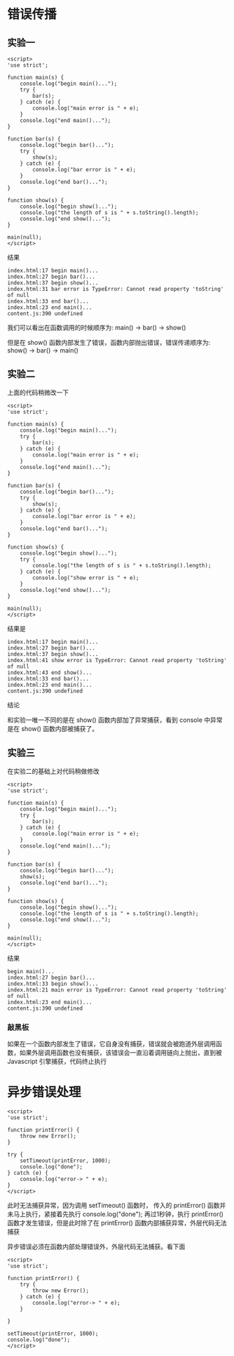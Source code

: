 # 错误传播

## 实验一

```
<script>
'use strict';

function main(s) {
    console.log("begin main()...");
    try {
        bar(s);
    } catch (e) {
        console.log("main error is " + e);
    }
    console.log("end main()...");
}

function bar(s) {
    console.log("begin bar()...");
    try {
        show(s);
    } catch (e) {
        console.log("bar error is " + e);
    }
    console.log("end bar()...");
}

function show(s) {
    console.log("begin show()...");
    console.log("the length of s is " + s.toString().length);
    console.log("end show()...");
}

main(null);
</script>
```

结果

```
index.html:17 begin main()...
index.html:27 begin bar()...
index.html:37 begin show()...
index.html:31 bar error is TypeError: Cannot read property 'toString' of null
index.html:33 end bar()...
index.html:23 end main()...
content.js:390 undefined
```

我们可以看出在函数调用的时候顺序为: main\(\) -&gt; bar\(\) -&gt; show\(\)

但是在 show\(\) 函数内部发生了错误，函数内部抛出错误，错误传递顺序为: show\(\) -&gt; bar\(\) -&gt; main\(\)

## 实验二

上面的代码稍微改一下

```
<script>
'use strict';

function main(s) {
    console.log("begin main()...");
    try {
        bar(s);
    } catch (e) {
        console.log("main error is " + e);
    }
    console.log("end main()...");
}

function bar(s) {
    console.log("begin bar()...");
    try {
        show(s);
    } catch (e) {
        console.log("bar error is " + e);
    }
    console.log("end bar()...");
}

function show(s) {
    console.log("begin show()...");
    try {
        console.log("the length of s is " + s.toString().length);
    } catch (e) {
        console.log("show error is " + e);
    }
    console.log("end show()...");
}

main(null);
</script>
```

结果是

```
index.html:17 begin main()...
index.html:27 begin bar()...
index.html:37 begin show()...
index.html:41 show error is TypeError: Cannot read property 'toString' of null
index.html:43 end show()...
index.html:33 end bar()...
index.html:23 end main()...
content.js:390 undefined
```

结论

和实验一唯一不同的是在 show\(\) 函数内部加了异常捕获，看到 console 中异常是在 show\(\) 函数内部被捕获了。

## 实验三

在实验二的基础上对代码稍做修改

```
<script>
'use strict';

function main(s) {
    console.log("begin main()...");
    try {
        bar(s);
    } catch (e) {
        console.log("main error is " + e);
    }
    console.log("end main()...");
}

function bar(s) {
    console.log("begin bar()...");
    show(s);
    console.log("end bar()...");
}

function show(s) {
    console.log("begin show()...");
    console.log("the length of s is " + s.toString().length);
    console.log("end show()...");
}

main(null);
</script>
```

结果

```
begin main()...
index.html:27 begin bar()...
index.html:33 begin show()...
index.html:21 main error is TypeError: Cannot read property 'toString' of null
index.html:23 end main()...
content.js:390 undefined
```

### 敲黑板

如果在一个函数内部发生了错误，它自身没有捕获，错误就会被跑道外层调用函数，如果外层调用函数也没有捕获，该错误会一直沿着调用链向上抛出，直到被 Javascript 引擎捕获，代码终止执行

# 异步错误处理

```
<script>
'use strict';

function printError() {
    throw new Error();
}

try {
    setTimeout(printError, 1000);
    console.log("done");
} catch (e) {
    console.log("error-> " + e);
}
</script>
```

此时无法捕获异常，因为调用 setTimeout\(\) 函数时， 传入的 printError\(\) 函数并未马上执行，紧接着先执行 console.log\("done"\); 再过1秒钟，执行 printError\(\) 函数才发生错误，但是此时除了在 printError\(\) 函数内部捕获异常，外层代码无法捕获

异步错误必须在函数内部处理错误外，外层代码无法捕获。看下面

```
<script>
'use strict';

function printError() {
    try {
        throw new Error();
    } catch (e) {
        console.log("error-> " + e);
    }

}

setTimeout(printError, 1000);
console.log("done");
</script>
```









